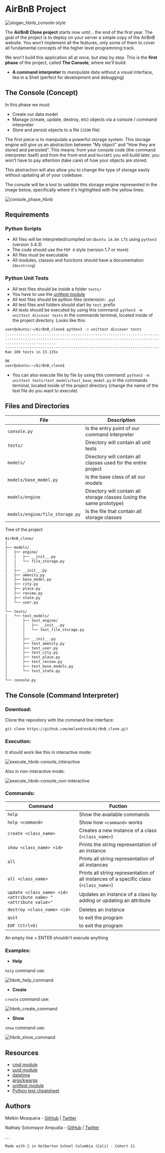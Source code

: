 # AirBnB Project

![slogan_hbnb_console-style](https://user-images.githubusercontent.com/28455356/86294724-c1ebf900-bbba-11ea-927d-c51e2260a73d.png)

The **AirBnB Clone project** starts now until… the end of the first year. The goal of the project is to deploy on your server a simple copy of the AirBnB website. You won’t implement all the features, only some of them to cover all fundamental concepts of the higher level programming track.

We won’t build this application all at once, but step by step. This is the **first phase** of the project, called **The Console**, where we'll build:
* **A command interpreter** to manipulate data without a visual interface, like in a Shell (perfect for development and debugging)

## The Console (Concept)
In this phase we must:

* Create our data model
* Manage (create, update, destroy, etc) objects via a console / command interpreter
* Store and persist objects to a file (`JSON` file)

The first piece is to manipulate a powerful storage system. This storage engine will give us an abstraction between “My object” and “How they are stored and persisted”. This means: from your console code (the command interpreter itself) and from the front-end and `RestAPI` you will build later, you won’t have to pay attention (take care) of how your objects are stored.

This abstraction will also allow you to change the type of storage easily without updating all of your codebase.

The console will be a tool to validate this storage engine represented in the image below, specifically where it's highlighted with the yellow lines:

![console_phase_hbnb](https://user-images.githubusercontent.com/28455356/86276872-5181af80-bb9b-11ea-8633-b5b92e152f9e.png)


## Requirements

### Python Scripts
* All files will be interpreted/compiled on `Ubuntu 14.04 LTS` using `python3` (version 3.4.3)
* The code should use the `PEP 8` style (version 1.7 or more)
* All files must be executable
* All modules, classes and functions should have a documentation (`docstring`)

### Python Unit Tests
* All test files should be inside a folder `tests/`
* You have to use the [unittest module](https://docs.python.org/3.4/library/unittest.html#module-unittest)
* All test files should be python files (extension: `.py`)
* All test files and folders should start by `test_`prefix
* All tests should be executed by using this command: `python3 -m unittest discover tests` in the commands terminal, located inside of the project directory. Looks like this:


```bash
user@ubuntu:~/AirBnB_clone$ python3 -m unittest discover tests
...................................................................................
...................................................................................
.......................
----------------------------------------------------------------------
Ran 189 tests in 13.135s

OK
user@ubuntu:~/AirBnB_clone$
```


* You can also execute file by file by using this command: `python3 -m unittest tests/test_models/test_base_model.py` in the commands terminal, located inside of the project directory (change the name of the test file do you want to execute)


## Files and Directories

|File                           |Description                  |
|-------------------------------|-----------------------------|
|`console.py`                   |Is the entry point of our command interpreter|
|`tests/`                        |Directory will contain all unit tests|
|`models/`                       |Directory will contain all classes used for the entire project |
|`models/base_model.py`         |Is the base class of all our models|
|`models/engine`                |Directory will contain all storage classes (using the same prototype)|
|`models/engine/file_storage.py`|Is the file that contain all storage classes|

Tree of the project

```bash
AirBnB_clone/
│
├── models/
│   ├── engine/
│   │   ├── __init__.py
│   │   └── file_storage.py
│   │
│   ├── __init__.py
│   ├── amenity.py
│   ├── base_model.py
│   ├── city.py
│   ├── place.py
│   ├── review.py
│   ├── state.py
│   └── user.py
│
└── tests/
│   └── test_models/
│       ├── test_engine/
│       │   ├── __init__.py
│       │   └── test_file_storage.py
│       │
│       ├── __init__.py
│       ├── test_amenity.py
│       ├── test_user.py
│       ├── test_city.py
│       ├── test_place.py
│       ├── test_review.py
│       ├── test_base_models.py
│       └── test_state.py
│
└── console.py
```

## The Console (Command Interpreter)

### Download:
Clone the repository with the command line interface:

`git clone https://github.com/melandres8/AirBnB_clone.git`

### Execution:

It should work like this in interactive mode:

![execute_hbnb-console_interactive](https://user-images.githubusercontent.com/28455356/86287683-353b3e00-bbae-11ea-9946-287d3b3721cb.png)

Also in non-interactive mode:

![execute_hbnb-console_non-interactive](https://user-images.githubusercontent.com/28455356/86287722-4b48fe80-bbae-11ea-9293-50de957cec98.png)


### Commands:

|Command                                                         |Fuction                  |
|----------------------------------------------------------------|-----------------------------|
|`help`                                                          |Show the available commands|
|`help <command>`                                                |Show how `<command>` works|
|`create <class_name>`                                           |Creates a new instance of a class (`<class_name>`)|
|`show <class_name> <id>`                                        |Prints the string representation of an instance|
|`all`                                                           |Prints all string representation of all instances|
|`all <class_name>`                                              |Prints all string representation of all instances of a specific class (`<class_name>`)|
|`update <class_name> <id> <attribute name> "<attribute value>"`  |Updates an instance of a class by adding or updating an attribute|
|`destroy <class_name> <id>`                                     |Deletes an instance|
|`quit`                                                          |to exit the program|
|`EOF (Ctrl+D)`                                                  |to exit the program|

An empty line + ENTER shouldn’t execute anything

### Examples:

* **Help**

`help` command use:

![hbnb_help_command](https://user-images.githubusercontent.com/28455356/86296102-a33b3180-bbbd-11ea-8f23-bdf403dc3da9.png)

* **Create**

`create` command use:

![hbnb_create_command](https://user-images.githubusercontent.com/28455356/86296627-df22c680-bbbe-11ea-9e1a-fed3797c5b8c.png)

* **Show**

`show` command use:

![hbnb_show_command](https://user-images.githubusercontent.com/28455356/86297067-fdd58d00-bbbf-11ea-8258-698ad7b9ed9d.png)


## Resources
* [cmd module](https://docs.python.org/3.4/library/cmd.html)
* [uuid module](https://docs.python.org/3.4/library/uuid.html)
* [datetime](https://docs.python.org/3.4/library/datetime.html)
* [args/kwargs](https://yasoob.me/2013/08/04/args-and-kwargs-in-python-explained/)
* [unittest module](https://docs.python.org/3.4/library/unittest.html#module-unittest)
* [Python test cheatsheet](https://www.pythonsheets.com/notes/python-tests.html)


## Authors

Melkin Mosquera - [GitHub](https://github.com/melandres8) | [Twitter](https://twitter.com/melandres8)

Nathaly Sotomayor Ampudia - [GitHub](https://github.com/nathsotomayor) | [Twitter](https://twitter.com/nathsotomayor)


...


`Made with 💛 in Holberton School Colombia (Cali) - Cohort 11`
